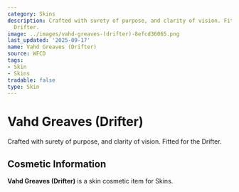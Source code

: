 ```yaml
---
category: Skins
description: Crafted with surety of purpose, and clarity of vision. Fitted for the
  Drifter.
image: ../images/vahd-greaves-(drifter)-8efcd36065.png
last_updated: '2025-09-17'
name: Vahd Greaves (Drifter)
source: WFCD
tags:
- Skin
- Skins
tradable: false
type: Skin
---
```


# Vahd Greaves (Drifter)

Crafted with surety of purpose, and clarity of vision. Fitted for the Drifter.

## Cosmetic Information

**Vahd Greaves (Drifter)** is a skin cosmetic item for Skins.

